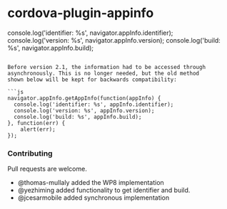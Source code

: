 # cordova-plugin-appinfo

console.log('identifier: %s', navigator.appInfo.identifier);
console.log('version: %s', navigator.appInfo.version);
console.log('build: %s', navigator.appInfo.build);
```

Before version 2.1, the information had to be accessed through
asynchronously. This is no longer needed, but the old method
shown below will be kept for backwards compatibility:

```js
navigator.appInfo.getAppInfo(function(appInfo) {
  console.log('identifier: %s', appInfo.identifier);
  console.log('version: %s', appInfo.version);
  console.log('build: %s', appInfo.build);
}, function(err) {
	alert(err);
});
```

### Contributing

Pull requests are welcome.

* @thomas-mullaly added the WP8 implementation
* @yezhiming added functionality to get identifier and build.
* @jcesarmobile added synchronous implementation

